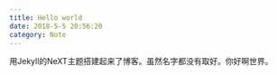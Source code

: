 ```yaml
---
title: Hello world
date: 2018-5-5 20:56:20
category: Note
---
```



用Jekyll的NeXT主题搭建起来了博客。虽然名字都没有取好。你好啊世界。
